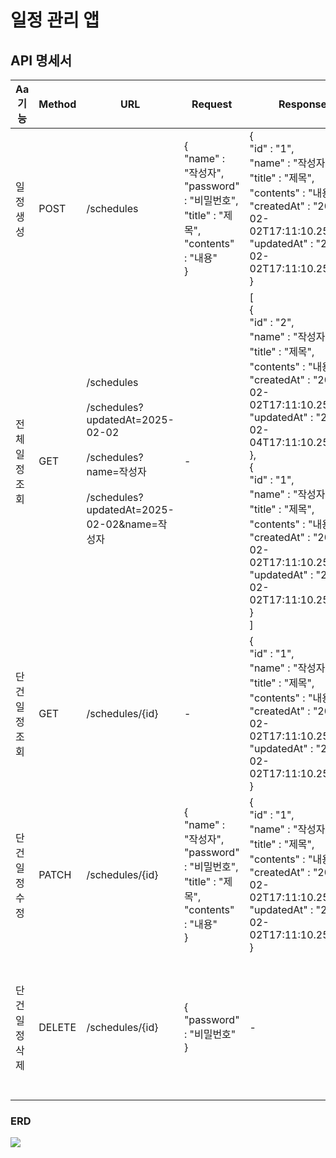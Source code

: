 # 일정 관리 앱

## API 명세서
| Aa 기능     | Method | URL                                                                                                                 | Request                                                                                        | Response                                                                                                                                                                                                                                                                                                                                                                                 | StatusCode                                                                                | Description                                                            |
|-----------|--------|---------------------------------------------------------------------------------------------------------------------|------------------------------------------------------------------------------------------------|------------------------------------------------------------------------------------------------------------------------------------------------------------------------------------------------------------------------------------------------------------------------------------------------------------------------------------------------------------------------------------------|-------------------------------------------------------------------------------------------|------------------------------------------------------------------------|
| 일정 생성     | POST   | /schedules                                                                                                          | {<br/>"name" : "작성자",<br/>"password" : "비밀번호",<br/>"title" : "제목",<br/>"contents" : "내용"<br/>} | {<br/>"id" : "1",<br/>"name" : "작성자",<br/>"title" : "제목",<br/>"contents" : "내용",<br/>"createdAt" : "2025-02-02T17:11:10.25361",<br/>"updatedAt" : "2025-02-02T17:11:10.25361"<br/>}                                                                                                                                                                                                      | Code : 200                                                                                | 최초 입력 시, 수정일은 작성일과 동일                                                  |
| 전체 일정 조회  | GET    | /schedules<br/><br/>/schedules?updatedAt=2025-02-02<br/><br/>/schedules?name=작성자<br/><br/>/schedules?updatedAt=2025-02-02&name=작성자 | -                                                                                              | [<br/>{<br/>"id" : "2",<br/>"name" : "작성자",<br/>"title" : "제목",<br/>"contents" : "내용",<br/>"createdAt" : "2025-02-02T17:11:10.25361",<br/>"updatedAt" : "2025-02-04T17:11:10.25361"<br/>},<br/>{<br/>"id" : "1",<br/>"name" : "작성자",<br/>"title" : "제목",<br/>"contents" : "내용",<br/>"createdAt" : "2025-02-02T17:11:10.25361",<br/>"updatedAt" : "2025-02-02T17:11:10.25361"<br/>}<br/>] | Code : 200<br/><br/>Code : 404<br/>Content : "해당 일정이 존재하지 않습니다."                               | 수정일, 작성자 조건을 바탕으로 등록된 일정 목록을 전부 조회<br/><br/>수정일 기준 내림차순(최신순)으로 정렬하여 조회 |
| 단건 일정 조회  | GET    | /schedules/{id}                                                                                                     | -                                                                                              | {<br/>"id" : "1",<br/>"name" : "작성자",<br/>"title" : "제목",<br/>"contents" : "내용",<br/>"createdAt" : "2025-02-02T17:11:10.25361",<br/>"updatedAt" : "2025-02-02T17:11:10.25361"<br/>}                                                                                                                                                                                                      | Code : 200<br/><br/>Code : 404<br/>Content : "해당 일정이 존재하지 않습니다."                          | -                                                                      |
| 단건 일정 수정  | PATCH  | /schedules/{id}                                                                                                     | {<br/>"name" : "작성자",<br/>"password" : "비밀번호",<br/>"title" : "제목",<br/>"contents" : "내용"<br/>} | {<br/>"id" : "1",<br/>"name" : "작성자",<br/>"title" : "제목",<br/>"contents" : "내용",<br/>"createdAt" : "2025-02-02T17:11:10.25361",<br/>"updatedAt" : "2025-02-02T17:11:10.25361"<br/>} | Code : 200<br/><br/>Code : 404<br/>Content : "해당 일정이 존재하지 않습니다.",<br/>"비밀번호를 잘못 입력하였습니다." | 일정 수정 시, 비밀번호 검증                                                       | 
| 단건 일정 삭제  | DELETE | /schedules/{id}                                                                                                     | {<br/>"password" : "비밀번호"<br/>}                                            | -                                                                                                                                                                                                                                                                                                                                                                                        | Code : 200<br/><br/>Code : 404<br/>Content : "해당 일정이 존재하지 않습니다.",<br/>"비밀번호를 잘못 입력하였습니다." | 일정 삭제 시, 비밀번호 검증                                                       |

### ERD

<img src="https://github.com/user-attachments/assets/451ce49d-f108-4d1b-b46d-22d9abd379ca">
